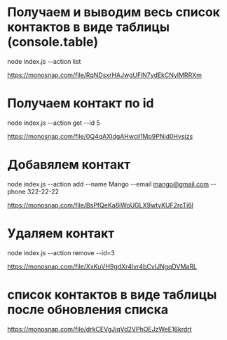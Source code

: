 # Получаем и выводим весь список контактов в виде таблицы (console.table)
node index.js --action list

https://monosnap.com/file/RqNDsxrHAJwgUFlN7ydEkCNylMRRXm

# Получаем контакт по id
node index.js --action get --id 5

https://monosnap.com/file/0Q4qAXIdgAHwcil1Mp9PNjd0Hvsjzs

# Добавялем контакт
node index.js --action add --name Mango --email mango@gmail.com --phone 322-22-22

https://monosnap.com/file/BsPfQeKa8iWoUGLX9wtyKUF2rcTi6l

# Удаляем контакт
node index.js --action remove --id=3

https://monosnap.com/file/XxKuVH9gdXr4lvr4bCvIJNgqDVMaRL


# список контактов в виде таблицы после обновления списка 

https://monosnap.com/file/drkCEVgJjqVd2VPhOEJzWeE16krdrt
